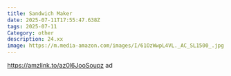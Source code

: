 ```yaml
---
title: Sandwich Maker
date: 2025-07-11T17:55:47.638Z
tags: 2025-07-11
Category: other
description: 24.xx
image: https://m.media-amazon.com/images/I/61OzWwpL4VL._AC_SL1500_.jpg
---
```

https://amzlink.to/az0l6JooSoupz ad